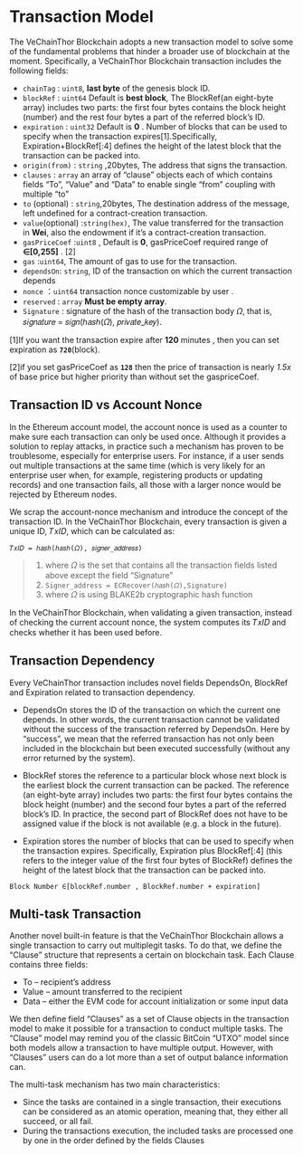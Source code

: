 # Transaction Model
The VeChainThor Blockchain adopts a new transaction model to solve some of the fundamental
problems that hinder a broader use of blockchain at the moment. Specifically, a VeChainThor
Blockchain transaction includes the following fields:

- `chainTag` : `uint8`, **last byte** of the genesis block ID.
- `blockRef`  : `uint64` Default is **best block**, The BlockRef(an eight-byte array) includes two parts: the first four bytes contains the block height (number) and the rest four bytes a part of the referred block’s ID.
- `expiration` : `uint32` Default is **0** . Number of blocks that can be used to specify when the transaction expires[1].Specifically, Expiration+BlockRef[:4] defines the height of the latest block that the transaction can be packed into.
- `origin(from)`  : `string` ,20bytes, The address that signs the transaction.
- `clauses` : `array` an array of “clause” objects each of which contains fields “To”, “Value” and
“Data” to enable single “from” coupling with multiple “to”
- `to` (optional) : `string`,20bytes, The destination address of the message, left undefined for a contract-creation transaction. 
- `value`(optional) :`string(hex)`,  The value transferred for the transaction in **Wei**, also the endowment if it’s a contract-creation transaction. 
- `gasPriceCoef` :`uint8` , Default is **0**, gasPriceCoef required range of  **∈[0,255]** . [2]
- `gas`  :`uint64`, The amount of gas to use for the transaction.
- `dependsOn`: `string`, ID of the transaction on which the current transaction depends
- `nonce`  ：`uint64`   transaction nonce customizable by user .
- `reserved`  : `array` **Must be empty array**.
- `Signature` : signature of the hash of the transaction body 𝛺, that is, 𝑠𝑖𝑔𝑛𝑎𝑡𝑢𝑟𝑒 =
𝑠𝑖𝑔𝑛(ℎ𝑎𝑠ℎ(𝛺), 𝑝𝑟𝑖𝑣𝑎𝑡𝑒_𝑘𝑒𝑦).

[1]If you want the transaction expire after **120** minutes , then you can set  expiration as **`720`**(block).

[2]if you set gasPriceCoef as **`128`** then the price of transaction is nearly *1.5x* of base price but higher priority than without set the gaspriceCoef.




## Transaction ID vs Account Nonce
In the Ethereum account model, the account nonce is used as a counter to make sure each transaction can only be used once. Although it provides a solution to replay attacks, in practice such a mechanism has proven to be troublesome, especially for enterprise users. For instance, if a user sends out multiple transactions at the same time (which is very likely for an enterprise user when, for example, registering products or updating records) and one transaction fails, all those with a larger nonce would be rejected by Ethereum nodes. 

We scrap the account-nonce mechanism and introduce the concept of the transaction ID. In the VeChainThor Blockchain, every transaction is given a unique ID, 𝑇𝑥𝐼𝐷, which can be calculated as:

```
𝑇𝑥𝐼𝐷 = ℎ𝑎𝑠ℎ(ℎ𝑎𝑠ℎ(𝛺), 𝑠𝑖𝑔𝑛𝑒𝑟_𝑎𝑑𝑑𝑟𝑒𝑠𝑠)
```

>1. where 𝛺 is the set that contains all the transaction fields listed above except the field “Signature”
>2. ```Signer_address = ECRecover(ℎ𝑎𝑠ℎ(𝛺),Signature)```
>3. where 𝛺 is using BLAKE2b cryptographic hash function  

In the VeChainThor Blockchain, when validating a given transaction, instead of checking the current account nonce, the system computes its 𝑇𝑥𝐼𝐷 and checks whether it has been used before.

## Transaction Dependency

Every VeChainThor transaction includes novel fields DependsOn, BlockRef and Expiration related to transaction dependency. 

- DependsOn stores the ID of the transaction on which the current one depends. In other words, the current transaction cannot be validated without the success of the transaction referred by DependsOn. Here by “success”, we mean that the referred transaction has not only been included in the blockchain but been executed successfully (without any error returned by the system).

- BlockRef stores the reference to a particular block whose next block is the earliest block the current transaction can be packed. The reference (an eight-byte array) includes two parts: the first four bytes contains the block height (number) and the second four bytes a part of the referred block’s ID. In practice, the second part of BlockRef does not have to be assigned value if the block is not available (e.g. a block in the future).

- Expiration stores the number of blocks that can be used to specify when the transaction expires. Specifically, Expiration plus BlockRef[:4] (this refers to the integer value of the first four bytes of BlockRef) defines the height of the latest block that the transaction can be packed into.
>
``` 
Block Number ∈[blockRef.number , BlockRef.number + expiration] 
```


## Multi-task Transaction

Another novel built-in feature is that the VeChainThor Blockchain allows a single transaction to carry out multiplegit tasks. To do that, we define the “Clause” structure that represents a certain on blockchain task. Each Clause contains three fields:

- To – recipient’s address
- Value – amount transferred to the recipient
- Data – either the EVM code for account initialization or some input data

We then define field “Clauses” as a set of Clause objects in the transaction model to make it possible for a transaction to conduct multiple tasks. The “Clause” model may remind you of the classic BitCoin “UTXO” model since both models allow a transaction to have multiple output. However, with “Clauses” users can do a lot more than a set of output balance information can.

The multi-task mechanism has two main characteristics:

- Since the tasks are contained in a single transaction, their executions can be considered as an atomic operation, meaning that, they either all succeed, or all fail. 
- During the transactions execution, the included tasks are processed one by one in the order defined by the fields Clauses
